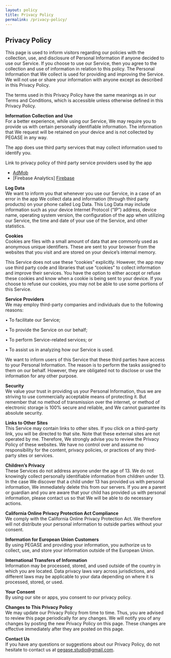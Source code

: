 ```yaml
---
layout: policy
title: Privacy Policy
permalink: /privacy-policy/
---
```


## Privacy Policy  
This page is used to inform visitors regarding our policies with the collection, use, and disclosure of Personal Information if anyone decided to use our Service.
If you choose to use our Service, then you agree to the collection and use of information in relation to this policy. The Personal Information that We collect is used for providing and improving the Service. We will not use or share your information with anyone except as described in this Privacy Policy.

The terms used in this Privacy Policy have the same meanings as in our Terms and Conditions, which is accessible unless otherwise defined in this Privacy Policy.

**Information Collection and Use**  
For a better experience, while using our Service, We may require you to provide us with certain personally identifiable information. The information that We request will be retained on your device and is not collected by PEGASE in any way.

The app does use third party services that may collect information used to identify you.

Link to privacy policy of third party service providers used by the app

* [AdMob][AdMob]
* [Firebase Analytics] [Firebase]

**Log Data**  
We want to inform you that whenever you use our Service, in a case of an error in the app We collect data and information (through third party products) on your phone called Log Data. This Log Data may include information such as your device Internet Protocol (“IP”) address, device name, operating system version, the configuration of the app when utilizing our Service, the time and date of your use of the Service, and other statistics.

**Cookies**  
Cookies are files with a small amount of data that are commonly used as anonymous unique identifiers. These are sent to your browser from the websites that you visit and are stored on your device’s internal memory.

This Service does not use these “cookies” explicitly. However, the app may use third party code and libraries that use “cookies” to collect information and improve their services. You have the option to either accept or refuse these cookies and know when a cookie is being sent to your device. If you choose to refuse our cookies, you may not be able to use some portions of this Service.

**Service Providers**  
We may employ third-party companies and individuals due to the following reasons:

• To facilitate our Service;

• To provide the Service on our behalf;

• To perform Service-related services; or

• To assist us in analyzing how our Service is used.

We want to inform users of this Service that these third parties have access to your Personal Information. The reason is to perform the tasks assigned to them on our behalf. However, they are obligated not to disclose or use the information for any other purpose.

**Security**  
We value your trust in providing us your Personal Information, thus we are striving to use commercially acceptable means of protecting it. But remember that no method of transmission over the internet, or method of electronic storage is 100% secure and reliable, and We cannot guarantee its absolute security.

**Links to Other Sites**  
This Service may contain links to other sites. If you click on a third-party link, you will be directed to that site. Note that these external sites are not operated by me. Therefore, We strongly advise you to review the Privacy Policy of these websites. We have no control over and assume no responsibility for the content, privacy policies, or practices of any third-party sites or services.

**Children’s Privacy**  
These Services do not address anyone under the age of 13. We do not knowingly collect personally identifiable information from children under 13. In the case We discover that a child under 13 has provided us with personal information, We immediately delete this from our servers. If you are a parent or guardian and you are aware that your child has provided us with personal information, please contact us so that We will be able to do necessary actions.

**California Online Privacy Protection Act Compliance**  
We comply with the California Online Privacy Protection Act. We therefore will not distribute your personal information to outside parties without your consent.

**Information for European Union Customers**  
By using PEGASE and providing your information, you authorize us to collect, use, and store your information outside of the European Union.

**International Transfers of Information**  
Information may be processed, stored, and used outside of the country in which you are located. Data privacy laws vary across jurisdictions, and different laws may be applicable to your data depending on where it is processed, stored, or used.

**Your Consent**  
By using our site or apps, you consent to our privacy policy.

**Changes to This Privacy Policy**  
We may update our Privacy Policy from time to time. Thus, you are advised to review this page periodically for any changes. We will notify you of any changes by posting the new Privacy Policy on this page. These changes are effective immediately after they are posted on this page.

**Contact Us**  
If you have any questions or suggestions about our Privacy Policy, do not hesitate to contact us at pegase.studio@gmail.com.

[AdMob]: https://support.google.com/admob/answer/6128543?hl=en
[Firebase]: https://firebase.google.com/policies/analytics